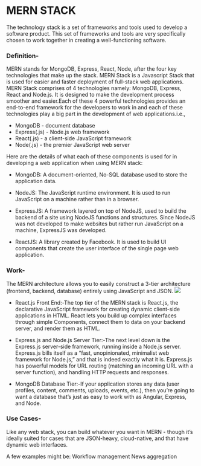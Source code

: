 # MERN STACK

The technology stack is a set of frameworks and tools used to develop a software product. This set of frameworks and tools are very specifically chosen to work together in creating a well-functioning software.

### Definition-
   MERN stands for MongoDB, Express, React, Node, after the four key technologies that make up the stack. MERN Stack is a Javascript Stack that is used for easier and faster deployment of full-stack web applications.  MERN Stack comprises of 4 technologies namely: MongoDB, Express, React and Node.js. It is designed to make the development process smoother and easier.Each of these 4 powerful technologies provides an end-to-end framework for the developers to work in and each of these technologies play a big part in the development of web applications.i.e.,
- MongoDB - document database
- Express(.js) - Node.js web framework
- React(.js) - a client-side JavaScript framework
- Node(.js) - the premier JavaScript web server

Here are the details of what each of these components is used for in developing a web application when using MERN stack:

- MongoDB: A document-oriented, No-SQL database used to store the application data.

- NodeJS: The JavaScript runtime environment. It is used to run JavaScript on a machine rather than in a browser.

- ExpressJS: A framework layered on top of NodeJS, used to build the backend of a site using NodeJS functions and structures. Since NodeJS was not developed to make websites but rather run JavaScript on a machine, ExpressJS was developed.

- ReactJS: A library created by Facebook. It is used to build UI components that create the user interface of the single page web application.

### Work-
The MERN architecture allows you to easily construct a 3-tier architecture (frontend, backend, database) entirely using JavaScript and JSON.
![](https://webassets.mongodb.com/_com_assets/cms/mern-stack-b9q1kbudz0.png)

- React.js Front End:-The top tier of the MERN stack is React.js, the declarative JavaScript framework for creating dynamic client-side applications in HTML. React lets you build up complex interfaces through simple Components, connect them to data on your backend server, and render them as HTML.

- Express.js and Node.js Server Tier:-The next level down is the Express.js server-side framework, running inside a Node.js server. Express.js bills itself as a “fast, unopinionated, minimalist web framework for Node.js,” and that is indeed exactly what it is. Express.js has powerful models for URL routing (matching an incoming URL with a server function), and handling HTTP requests and responses.

- MongoDB Database Tier:-If your application stores any data (user profiles, content, comments, uploads, events, etc.), then you’re going to want a database that’s just as easy to work with as Angular, Express, and Node.

### Use Cases-
Like any web stack, you can build whatever you want in MERN - though it’s ideally suited for cases that are JSON-heavy, cloud-native, and that have dynamic web interfaces.

A few examples might be:
Workflow management
News aggregation
